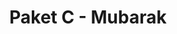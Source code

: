 ---
title: "Paket C - Mubarak"
thumb: "mubarak.jpg"
visible: "yes"
category: "eid"
description: "Deluxe Eid Mubarak Package with 12 flavors. (2 boxes of 6)"
price: 201000
originalprice: 201000
sort: 3
flavors:
  - "classic/Meses"
  - "classic/Cheddar Cheese"
  - "classic/Cinnamon Sugar"
  - "classic/Vanilla Milk"
  - "classic/Chocolate Milk"
  - "classic/Powdered Sugar"
  - "premium/Srikaya Brulee"
  - "premium/Ovomaltine"
  - "classic/Mocha Meses"
  - "classic/Mocha Mede"
  - "premium/Abon"
  - "premium/Ham & Cheese"
--- 
